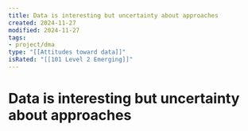 ```yaml
---
title: Data is interesting but uncertainty about approaches
created: 2024-11-27
modified: 2024-11-27
tags:
- project/dma
type: "[[Attitudes toward data]]"
isRated: "[[101 Level 2 Emerging]]"
---
```

# Data is interesting but uncertainty about approaches
